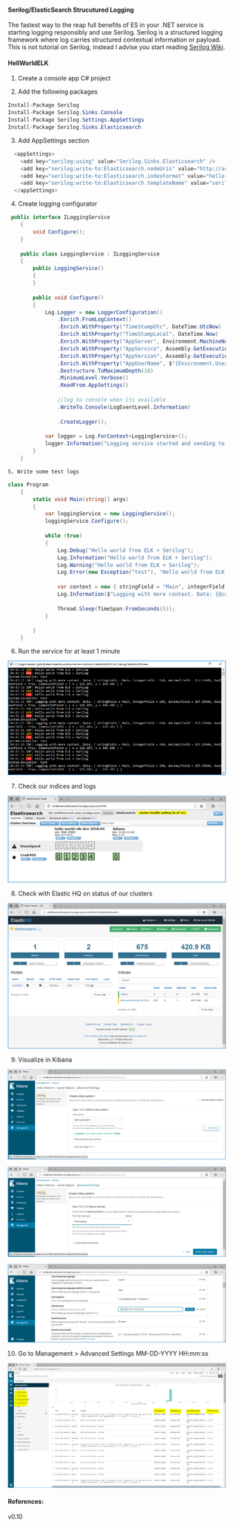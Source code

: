 #### Serilog/ElasticSearch Strucutured Logging

The fastest way to the reap full benefits of ES in your .NET service is starting logging responsibly and use Serilog. Serilog is a structured logging framework where log carries structured contextual information or payload. This is not tutorial on Serilog, instead I advise you start reading [Serilog Wiki](https://github.com/serilog/serilog).

#### HellWorldELK

1. Create a console app C# project

2. Add the following packages

```csharp
Install-Package Serilog
Install-Package Serilog.Sinks.Console
Install-Package Serilog.Settings.AppSettings
Install-Package Serilog.Sinks.Elasticsearch
```

3. Add AppSettings section

```csharp
  <appSettings>
    <add key="serilog:using" value="Serilog.Sinks.Elasticsearch" />
    <add key="serilog:write-to:Elasticsearch.nodeUris" value="http://ardilabsserverelk.eastus.cloudapp.azure.com:9200/" />
    <add key="serilog:write-to:Elasticsearch.indexFormat" value="hello-world-elk-dev-{0:yyyy.MM}" />
    <add key="serilog:write-to:Elasticsearch.templateName" value="serilog-events-template" />
  </appSettings>
```

4. Create logging configurator

```csharp
 public interface ILoggingService
    {
        void Configure();
    }

    public class LoggingService : ILoggingService
    {
        public LoggingService()
        {
        }

        public void Configure()
        {
            Log.Logger = new LoggerConfiguration()
                .Enrich.FromLogContext()
                .Enrich.WithProperty("TimeStampUtc", DateTime.UtcNow)
                .Enrich.WithProperty("TimeStampLocal", DateTime.Now)
                .Enrich.WithProperty("AppServer", Environment.MachineName.ToUpper())
                .Enrich.WithProperty("AppService", Assembly.GetExecutingAssembly().GetName().Name)
                .Enrich.WithProperty("AppVersion", Assembly.GetExecutingAssembly().GetName().Version.ToString())
                .Enrich.WithProperty("AppUserName", $"{Environment.UserDomainName}\\{Environment.UserName.ToUpper()}")
                .Destructure.ToMaximumDepth(10)
                .MinimumLevel.Verbose()
                .ReadFrom.AppSettings()

                //log to console when its available
                .WriteTo.Console(LogEventLevel.Information)

                .CreateLogger();

            var logger = Log.ForContext<LoggingService>();
            logger.Information("Logging service started and sending to preferred sinks {console, elasticsearch}.");
        }
    }
```
	5. Write some test logs

```csharp
class Program
    {
        static void Main(string[] args)
        {
            var loggingService = new LoggingService();
            loggingService.Configure();

            while (true)
            {
                Log.Debug("Hello world from ELK + Serilog");
                Log.Information("Hello world from ELK + Serilog");
                Log.Warning("Hello world from ELK + Serilog");
                Log.Error(new Exception("test"), "Hello world from ELK + Serilog");

                var context = new { stringField = "Main", integerField = 150, decimalField = 257.25946, booleanField = true, compositeField = new { x = 125.287, y = 254.345 }};
                Log.Information($"Logging with more context. Data: {@context}", context);

                Thread.Sleep(TimeSpan.FromSeconds(5));
            }

        }
    }
```

6. Run the service for at least 1 minute

![](https://github.com/rdagumampan/elasticsearch-windows-server-cookbook/blob/master/screenshot-demo-csharp-project.PNG "")

7. Check our indices and logs

![](https://github.com/rdagumampan/elasticsearch-windows-server-cookbook/blob/master/screenshot-demo-csharp-project-head.PNG "")

8. Check with Elastic HQ on status of our clusters

![](https://github.com/rdagumampan/elasticsearch-windows-server-cookbook/blob/master/screenshot-demo-csharp-project-hq.PNG "")

9. Visualize in Kibana

![](https://github.com/rdagumampan/elasticsearch-windows-server-cookbook/blob/master/screenshot-demo-csharp-project-kibana-01.PNG "")

![](https://github.com/rdagumampan/elasticsearch-windows-server-cookbook/blob/master/screenshot-demo-csharp-project-kibana-02.PNG "")

![](https://github.com/rdagumampan/elasticsearch-windows-server-cookbook/blob/master/screenshot-demo-csharp-project-kibana-03.PNG "")

10. Go to Management > Advanced Settings
MM-DD-YYYY HH:mm:ss

![](https://github.com/rdagumampan/elasticsearch-windows-server-cookbook/blob/master/screenshot-demo-csharp-project-kibana-04.PNG "")

#### References:

v0.10

